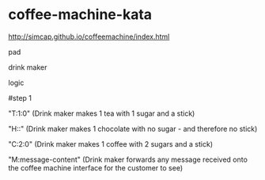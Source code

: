 # coffee-machine-kata

http://simcap.github.io/coffeemachine/index.html

pad

drink maker

logic

#step 1

"T:1:0" (Drink maker makes 1 tea with 1 sugar and a stick)

"H::" (Drink maker makes 1 chocolate with no sugar - and therefore no stick)

"C:2:0" (Drink maker makes 1 coffee with 2 sugars and a stick)

"M:message-content" (Drink maker forwards any message received
				onto the coffee machine interface 
				for the customer to see)